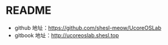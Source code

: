# README

- github 地址：https://github.com/shesl-meow/UcoreOSLab
- gitbook 地址：http://ucoreoslab.shesl.top

